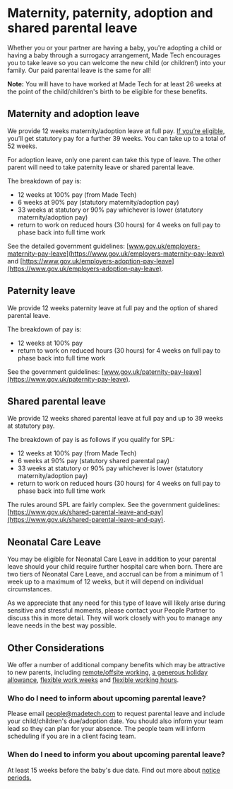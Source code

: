 # Maternity, paternity, adoption and shared parental leave

Whether you or your partner are having a baby, you're adopting a child or having a baby through a surrogacy arrangement, Made Tech encourages you to take leave so you can welcome the new child (or children!) into your family. Our paid parental leave is the same for all!

**Note:** You will have to have worked at Made Tech for at least 26 weeks at the point of the child/children's birth to be eligible for these benefits.

## Maternity and adoption leave

We provide 12 weeks maternity/adoption leave at full pay. [If you’re eligible](https://www.gov.uk/employers-maternity-pay-leave), you’ll get statutory pay for a further 39 weeks. You can take up to a total of 52 weeks.

For adoption leave, only one parent can take this type of leave. The other parent will need to take paternity leave or shared parental leave.

The breakdown of pay is:

- 12 weeks at 100% pay (from Made Tech)
- 6 weeks at 90% pay (statutory maternity/adoption pay)
- 33 weeks at statutory or 90% pay whichever is lower (statutory maternity/adoption pay)
- return to work on reduced hours (30 hours) for 4 weeks on full pay to phase back into full time work

See the detailed government guidelines: [www.gov.uk/employers-maternity-pay-leave](https://www.gov.uk/employers-maternity-pay-leave) and [https://www.gov.uk/employers-adoption-pay-leave](https://www.gov.uk/employers-adoption-pay-leave).

## Paternity leave
We provide 12 weeks paternity leave at full pay and the option of shared parental leave.

The breakdown of pay is:

- 12 weeks at 100% pay
- return to work on reduced hours (30 hours) for 4 weeks on full pay to phase back into full time work

See the government guidelines: [www.gov.uk/paternity-pay-leave](https://www.gov.uk/paternity-pay-leave).

## Shared parental leave

We provide 12 weeks shared parental leave at full pay and up to 39 weeks at statutory pay.

The breakdown of pay is as follows if you qualify for SPL:

- 12 weeks at 100% pay (from Made Tech)
- 6 weeks at 90% pay (statutory shared parental pay)
- 33 weeks at statutory or 90% pay whichever is lower (statutory maternity/adoption pay)
- return to work on reduced hours (30 hours) for 4 weeks on full pay to phase back into full time work

The rules around SPL are fairly complex. See the government guidelines: [https://www.gov.uk/shared-parental-leave-and-pay](https://www.gov.uk/shared-parental-leave-and-pay).

## Neonatal Care Leave

You may be eligible for Neonatal Care Leave in addition to your parental leave should your child require further hospital care when born. There are two tiers of Neonatal Care Leave, and accrual can be from a minimum of 1 week up to a maximum of 12 weeks, but it will depend on individual circumstances. 

As we appreciate that any need for this type of leave will likely arise during sensitive and stressful moments, please contact your People Partner to discuss this in more detail. They will work closely with you to manage any leave needs in the best way possible.

## Other Considerations

We offer a number of additional company benefits which may be attractive to new parents, including [remote/offsite working](../../benefits/hybrid_working.md), [a generous holiday allowance](../../benefits/taking_holiday.md), [flexible work weeks](../../benefits/flexible_working.md) and [flexible working hours](../../benefits/working_hours.md).

### Who do I need to inform about upcoming parental leave?

Please email people@madetech.com to request parental leave and include your child/children's due/adoption date. You should also inform your team lead so they can plan for your absence. The people team will inform scheduling if you are in a client facing team.

### When do I need to inform you about upcoming parental leave?

At least 15 weeks before the baby's due date. Find out more about [notice periods.](https://www.gov.uk/employers-maternity-pay-leave/notice-period)
